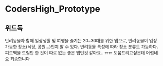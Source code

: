 # CodersHigh_Prototype
## 위드독
반려동물과 함께 일상생활 및 여행을 즐기는 20~30대를 위한 앱으로, 반려동물이 입장 가능한 장소(식당, 공원…)인지 알 수 있다. 반려동물 특성에 따라 장소 분류도 가능하다.
   피드백을 드릴만 한 것이 따로 없는 좋은 앱인것 같아요.. ㅠㅠ 도움드리고싶은데 어렵네요 죄송합니다   
